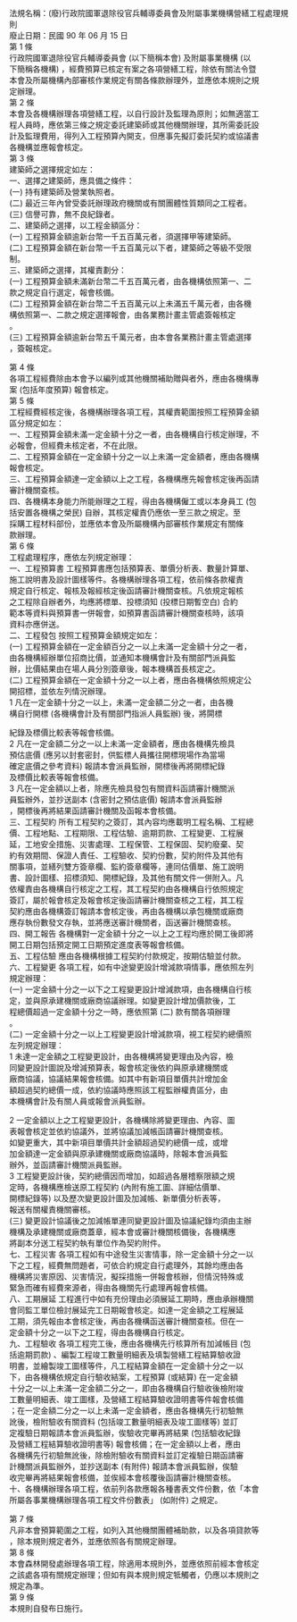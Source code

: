 法規名稱：(廢)行政院國軍退除役官兵輔導委員會及附屬事業機構營繕工程處理規則  
廢止日期：民國 90 年 06 月 15 日  
第 1 條  
行政院國軍退除役官兵輔導委員會 (以下簡稱本會) 及附屬事業機構 (以  
下簡稱各機構) ，經費預算已核定有案之各項營繕工程，除依有關法令暨  
本會及所屬機構內部審核作業規定有關各條款辦理外，並應依本規則之規  
定辦理。  
第 2 條  
本會及各機構辦理各項營繕工程，以自行設計及監理為原則；如無適當工  
程人員時，應依第三條之規定委託建築師或其他機關辦理，其所需委託設  
計及監理費用，得列入工程預算內開支，但應事先擬訂委託契約或協議書  
各機構並應報會核定。  
第 3 條  
建築師之選擇規定如左：  
一、選擇之建築師，應具備之條件：  
(一) 持有建築師及營業執照者。  
(二) 最近三年內曾受委託辦理政府機關或有關團體性質類同之工程者。  
(三) 信譽可靠，無不良紀錄者。  
二、建築師之選擇，以工程金額區分：  
(一) 工程預算金額逾新台幣一千五百萬元者，須選擇甲等建築師。  
(二) 工程預算金額在新台幣一千五百萬元以下者，建築師之等級不受限  
制。  
三、建築師之選擇，其權責劃分：  
(一) 工程預算金額未滿新台幣二千五百萬元者，由各機構依照第一、二  
款之規定自行選定，報會核備。  
(二) 工程預算金額在新台幣二千五百萬元以上未滿五千萬元者，由各機  
構依照第一、二款之規定選擇報會，由各業務計畫主管處簽報核定  
。  
(三) 工程預算金額逾新台幣五千萬元者，由本會各業務計畫主管處選擇  
，簽報核定。  


第 4 條  
各項工程經費除由本會予以編列或其他機關補助贈與者外，應由各機構專  
案 (包括年度預算) 報會核定。  
第 5 條  
工程經費經核定後，各機構辦理各項工程，其權責範圍按照工程預算金額  
區分規定如左：  
一、工程預算金額未滿一定金額十分之一者，由各機構自行核定辦理，不  
必報會，但經費未核定者，不在此限。  
二、工程預算金額在一定金額十分之一以上未滿一定金額者，應由各機構  
報會核定。  
三、工程預算金額達一定金額以上之工程，各機構應先報會核定後再函請  
審計機關查核。  
四、各機構本身能力所能辦理之工程，得由各機構僱工或以本身員工 (包  
括安置各機構之榮民) 自辦，其核定權責仍應依一至三款之規定。至  
採購工程材料部份，並應依本會及所屬機構內部審核作業規定有關條  
款辦理。  
第 6 條  
工程處理程序，應依左列規定辦理：  
一、工程預算書 工程預算書應包括預算表、單價分析表、數量計算單、  
施工說明書及設計圖樣等件。各機構辦理各項工程，依前條各款權責  
規定自行核定、報核及報經核定後函請審計機關查核。凡依規定報核  
之工程除自辦者外，均應將標單、投標須知 (投標日期暫空白) 合約  
範本等資料與預算書一併報會，如預算書函請審計機關查核時，該項  
資料亦應併送。  
二、工程發包 按照工程預算金額規定如左：  
(一) 工程預算金額在一定金額百分之一以上未滿一定金額十分之一者，  
由各機構經辦單位招商比價，並通知本機構會計及有關部門派員監  
辦，比價結果由在場人員分別簽章後，報本機構首長核定之。  
(二) 工程預算金額在一定金額十分之一以上者，應由各機構依照規定公  
開招標，並依左列情況辦理。  
1 凡在一定金額十分之一以上，未滿一定金額二分之一者，由各機  
構自行開標 (各機構會計及有關部門指派人員監辦) 後，將閞標  


紀錄及標價比較表等報會核備。  
2 凡在一定金額二分之一以上未滿一定金額者，應由各機構先檢具  
預估底價 (應另以封套密封，供監標人員攜往開標現場作為當場  
確定底價之參考資料) 報請本會派員監辦，開標後再將開標紀錄  
及標價比較表等報會核備。  
3 凡在一定金額以上者，除應先檢具發包有關資料函請審計機關派  
員監辦外，並抄送副本 (含密封之預估底價) 報請本會派員監辦  
，開標後再將結果函請審計機關及函報本會核備。  
三、工程契約 所有工程契約之簽訂，其內容均應載明工程名稱、工程總  
價、工程地點、工程期限、工程估驗、逾期罰款、工程變更、工程展  
延，工地安全措施、災害處理、工程保管、工程保固、契約廢棄、契  
約有效期間、保證人責任、工程驗收、契約份數，契約附件及其他有  
關事項，並繕列雙方簽章欄、監約簽章欄等，連同估價單、施工說明  
書、設計圖樣、招標須知、開標紀錄，及其他有關文件一併附入。凡  
依權責由各機構自行核定之工程，其工程契約由各機構自行依照規定  
簽訂，屬於報會核定及報會核定後函請審計機關查核之工程，其工程  
契約應由各機構簽訂報請本會核定後，再由各機構以承包機關或廠商  
應存執份數發文存執，並將應送審計機關者，函送審計機關查核。  
四、開工報告 各機構對一定金額十分之一以上之工程均應於開工後即將  
開工日期包括預定開工日期預定進度表等報會核備。  
五、工程估驗 應由各機構根據工程契約付款規定，按期估驗並付款。  
六、工程變更 各項工程，如有中途變更設計增減款項情事，應依照左列  
規定辦理：  
(一) 一定金額十分之一以下之工程變更設計增減款項，由各機構自行核  
定，並與原承建機關或廠商協議辦理。如變更設計增加價款後，工  
程總價超過一定金額十分之一時，應依照第 (二) 款有關各項辦理  
。  
(二) 一定金額十分之一以上工程變更設計增減款項，視工程契約總價照  
左列規定辦理：  
1 未達一定金額之工程變更設計，由各機構將變更理由及內容，檢  
同變更設計圖說及增減預算表，報會核定後依約與原承建機關或  
廠商協議，協議結果報會核備。如其中有新項目單價共計增加金  
額超過契約總價一成，依約協議時應照該工程監辦權責區分，由  
本機構會計及有關人員或報會派員監辦。  


2 一定金額以上之工程變更設計，各機構除將變更理由、內容、圖  
表報會核定並依約協議外，並將協議加減帳函請審計機關查核。  
如變更重大，其中新項目單價共計金額超過契約總價一成，或增  
加金額達一定金額與原承建機關或廠商協議時，除報本會派員監  
辦外，並函請審計機關派員監辦。  
3 工程變更設計後，契約總價因而增加，如超過各層稽察限額之規  
定時，各機構應檢送原工程契約 (內附有施工圖、詳細估價單、  
開標紀錄等) 以及歷次變更設計圖及加減帳、新單價分析表等，  
報送有關權責機關審核。  
(三) 變更設計協議後之加減帳單連同變更設計圖及協議紀錄均須由主辦  
機構及承建機關或廠商蓋章，經本會或審計機關核備後，各機構應  
將副本分送工程契約執有單位作為契約附件。  
七、工程災害 各項工程如有中途發生災害情事，除一定金額十分之一以  
下之工程，經費無問題者，可依合約規定自行處理外，其餘均應由各  
機構將災害原因、災害情況，擬採措施一併報會核辦，但情況特殊或  
緊急而確有經費來源者，得由各機關先行處理再報會核備。  
八、工期展延 工程進行中如有充份理由必須展延工期時，應由承辦機關  
會同監工單位檢討展延完工日期報會核定。如達一定金額之工程展延  
工期，須先報由本會核定後，再由各機構函送審計機關查核。但在一  
定金額十分之一以下之工程，得由各機構自行核定。  
九、工程驗收 各項工程完工後，應由各機構先行核算所有加減帳目 (包  
括逾期罰款) 、編製工程竣工數量明細表及填製營繕工程結算驗收證  
明書，並繪製竣工圖樣等件，凡工程結算金額在一定金額十分之一以  
下，由各機構依規定自行驗收結案，工程預算 (或結算) 在一定金額  
十分之一以上未滿一定金額二分之一，即由各機構自行驗收後檢附竣  
工數量明細表、竣工圖樣，及營繕工程結算驗收證明書等件報會核備  
；在一定金額二分之一以上未滿一定金額者，應由各機構先行初驗無  
訛後，檢附驗收有關資料 (包括竣工數量明細表及竣工圖樣等) 並訂  
定複驗日期報請本會派員監辦，俟驗收完畢再將結果 (包括驗收紀錄  
及營繕工程結算驗收證明書等) 報會核備；在一定金額以上者，應由  
各機構先行初驗無訛後，除檢附驗收有關資料並訂定複驗日期函請審  
計機關派員監辦外，並抄送副本 (有附件) 報請本會派員監辦，俟驗  
收完畢再將結果報會核備，並俟經本會核覆後函請審計機關查核。  
十、各機構辦理各項工程，依前列各款應報各種書表文件份數，依「本會  
所屬各事業機構辦理各項工程文件份數表」 (如附件) 之規定。  


第 7 條  
凡非本會預算範圍之工程，如列入其他機關團體補助款，以及各項貸款等  
，除本規則規定者外，並應依照各有關規定辦理。  
第 8 條  
本會森林開發處辦理各項工程，除適用本規則外，並應依照前經本會核定  
之該處各項有關規定辦理；但如有與本規則規定牴觸者，仍應以本規則之  
規定為準。  
第 9 條  
本規則自發布日施行。  


